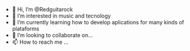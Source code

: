 - 👋 Hi, I’m @Redguitarock
- 👀 I’m interested in music and tecnology
- 🌱 I’m currently learning how to develop aplications for many kinds of plataforms
- 💞️ I’m looking to collaborate on... 
- 📫 How to reach me ...

<!---
Redguitarock/Redguitarock is a ✨ special ✨ repository because its `README.md` (this file) appears on your GitHub profile.
You can click the Preview link to take a look at your changes.
--->
